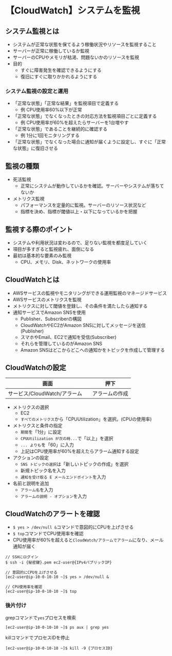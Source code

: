 # 【CloudWatch】システムを監視

## システム監視とは

- システムが正常な状態を保てるよう稼働状況やリソースを監視すること
- サーバーが正常に稼働しているか監視
- サーバーのCPUやメモリが枯渇、問題ないかのリソースを監視
- 目的
    - すぐに障害発生を確認できるようにする
    - 復旧にすぐに取りかかれるようにする
 
 ### システム監視の設定と運用
 
 - 「正常な状態」「正常な結果」を監視項目で定義する
    - 例 CPU使用率60%以下が正常
 - 「正常な状態」でなくなったときの対応方法を監視項目ごとに定義する
    - 例 CPU使用率が60%を超えたらサーバーを1台増やす
 - 「正常な状態」であることを継続的に確認する
    - 例 1分に1回モニタリングする
 - 「正常な状態」でなくなった場合に通知が届くように設定し、すぐに「正常な状態」に復旧させる
 
 ## 監視の種類
 
 - 死活監視
    - 正常にシステムが動作しているかを確認。サーバーやシステムが落ちてないか
 - メトリクス監視
    - パフォーマンスを定量的に監視。サーバーのリソース状況など
    - 指標を決め、指標が閾値以上・以下になっているかを把握
    
 ## 監視する際のポイント
 
 - システムや利用状況は変わるので、足りない監視を都度足していく
 - 項目が多すぎると監視疲れ、面倒になる
 - 最初は基本的な要素のみ監視
    - CPU、メモリ、Disk、ネットワークの使用率

## CloudWatchとは

- AWSサービスの監視やモニタリングができる運用監視のマネージドサービス
- AWSサービスのメトリクスを監視
- メトリクスに対して閾値を登録し、その条件を満たしたら通知する
- 通知サービスでAmazon SNSを使用
    - Publisher、Subscriberの構図
    - CloudWatchやEC2がAmazon SNSに対してメッセージを送信(Publisher)
    - スマホやEmail、EC2で通知を受信(Subscriber)
    - それらを管理しているのがAmazon SNS
    - Amazon SNSはどこからどこへの通知かをトピックを作成して管理する

## CloudWatchの設定

|  画面  |  押下 |
| ---- | ---- |
|  サービス/CloudWatch/アラーム　|  アラームの作成 |

- メトリクスの選択
    - EC2
    - `すべてのメトリクス`から「CPUUtilization」を選択。(CPUの使用率)
- メトリクスと条件の指定
    - `期間`を「1分」に設定
    - `CPUUtilization が次の時...`で「以上」を選択
    - `... よりも`を「60」に入力
    - 上記はCPU使用率が60%を超えたらアラーム通知する設定
- アクションの設定
    - `SNS トピックの選択`は「新しいトピックの作成」を選択
    - 新規トピック名を入力
    - `通知を受け取る E メールエンドポイント`を入力
 - 名前と説明を追加
    - `アラーム名`を入力
    - `アラームの説明 - オプション`を入力

## CloudWatchのアラートを確認

- `$ yes > /dev/null &`コマンドで意図的にCPUを上げさせる
- `$ top`コマンドでCPU使用率を確認
- CPU使用率が60%を超えると`CloudWatch/アラームでアラーム`になり、メール通知が届く

```terminal
// SSHにログイン
$ ssh -i {秘密鍵}.pem ec2-user@{IPv4パブリックIP}

// 意図的にCPUを上げさせる
[ec2-user@ip-10-0-10-10 ~]$ yes > /dev/null &

// CPU使用率を確認
[ec2-user@ip-10-0-10-10 ~]$ top
```

### 後片付け

grepコマンドで`yes`プロセスを検索
```terminal
[ec2-user@ip-10-0-10-10 ~]$ ps aux | grep yes
```

killコマンドでプロセスIDを停止
```terminal
[ec2-user@ip-10-0-10-10 ~]$ kill -9 {プロセスID}
```

